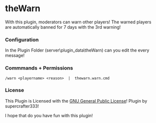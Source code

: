 # theWarn
With this plugin, moderators can warn other players! The warned players are automatically banned for 7 days with the 3rd warning!

### Configuration
In the Plugin Folder (server\plugin_data\theWarn) can you edit the every message!

### Commmands + Permissions
``/warn <playername> <reason>  |  thewarn.warn.cmd``

### License
This Plugin is Licensed with the [GNU General Public License](/LICENSE)! Plugin by supercrafter333!


I hope that do you have fun with this plugin!
